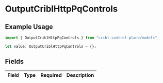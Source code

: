 # OutputCriblHttpPqControls

## Example Usage

```typescript
import { OutputCriblHttpPqControls } from "cribl-control-plane/models";

let value: OutputCriblHttpPqControls = {};
```

## Fields

| Field       | Type        | Required    | Description |
| ----------- | ----------- | ----------- | ----------- |